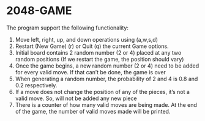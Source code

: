 # 2048-GAME

The program support the following functionality:
1. Move left, right, up, and down operations using (a,w,s,d)
2. Restart (New Game) (r) or Quit (q) the current Game options. 
4. Initial board contains 2 random number (2 or 4) placed at any two random positions (If we restart the
game, the position should vary)
5. Once the game begins, a new random number (2 or 4) need to be added for every valid move. If that can’t be
done, the game is over
6. When generating a random number, the probability of 2 and 4 is 0.8 and 0.2 respectively.
7. If a move does not change the position of any of the pieces, it’s not a valid move. So, will not be added any new
piece
8. There is a counter of how many valid moves are being made. At the end of the game,  the number of valid moves made will be printed.
